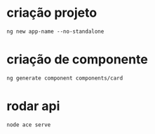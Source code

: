 # criação projeto

```markdown
ng new app-name --no-standalone
```

# criação de componente

```markdown
ng generate component components/card
```

# rodar api

```markdown
node ace serve
```
